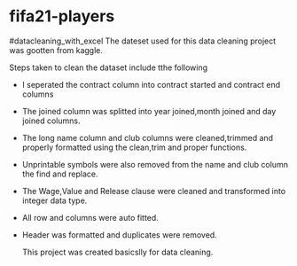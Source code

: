 # fifa21-players
#datacleaning_with_excel
The dateset used for this data cleaning project was gootten from kaggle.

Steps taken to clean the dataset include tthe following
* I seperated the contract column into contract started and contract end columns
* The joined column was splitted into year joined,month joined and day joined columns.
* The long name column and club columns were cleaned,trimmed and properly formatted using the clean,trim and proper functions.
* Unprintable symbols were also removed from the name and club column the find and replace.
* The Wage,Value and Release clause were cleaned and transformed into integer data type.
* All row and columns were auto fitted.
* Header was formatted and duplicates were removed.

  This project was created basicslly for data cleaning. 
